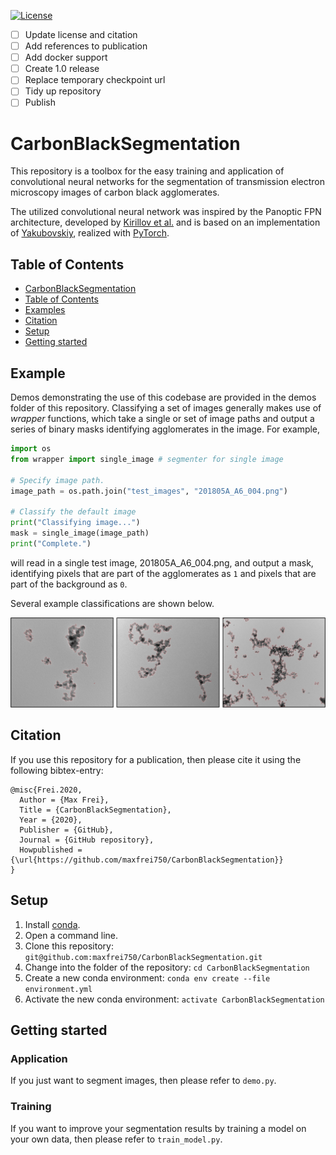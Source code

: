 [![License](https://img.shields.io/github/license/maxfrei750/CarbonBlackSegmentation.svg)](https://github.com/maxfrei750/CarbonBlackSegmentation/blob/master/LICENSE) 

- [ ] Update license and citation
- [ ] Add references to publication
- [ ] Add docker support
- [ ] Create 1.0 release
- [ ] Replace temporary checkpoint url
- [ ] Tidy up repository
- [ ] Publish

# CarbonBlackSegmentation

This repository is a toolbox for the easy training and application of convolutional neural networks for the segmentation of transmission electron microscopy images of carbon black agglomerates.

The utilized convolutional neural network was inspired by the Panoptic FPN architecture, developed by 
[Kirillov et al.](https://openaccess.thecvf.com/content_CVPR_2019/papers/Kirillov_Panoptic_Feature_Pyramid_Networks_CVPR_2019_paper.pdf) 
and is based on an implementation of [Yakubovskiy](https://github.com/qubvel/segmentation_models.pytorch), 
realized with [PyTorch](https://pytorch.org/).

## Table of Contents
   * [CarbonBlackSegmentation](#CarbonBlackSegmentation)
   * [Table of Contents](#table-of-contents)
   * [Examples](#example-detection)
   * [Citation](#citation)
   * [Setup](#setup)
   * [Getting started](#getting-started)

## Example 

Demos demonstrating the use of this codebase are provided in the demos folder of this repository. Classifying a set of images generally makes use of *wrapper* functions, which take a single or set of image paths and output a series of binary masks identifying agglomerates in the image. For example, 

```python
import os
from wrapper import single_image # segmenter for single image

# Specify image path.
image_path = os.path.join("test_images", "201805A_A6_004.png")

# Classify the default image
print("Classifying image...")
mask = single_image(image_path)
print("Complete.")
```

will read in a single test image, 201805A_A6_004.png, and output a mask, identifying pixels that are part of the agglomerates as `1` and pixels that are part of the background as `0`. 

Several example classifications are shown below.

<img src="assets/example_detection.jpg" alt="Example Detection"/> 

## Citation
If you use this repository for a publication, then please cite it using the following bibtex-entry:
```
@misc{Frei.2020,
  Author = {Max Frei},
  Title = {CarbonBlackSegmentation},
  Year = {2020},
  Publisher = {GitHub},
  Journal = {GitHub repository},
  Howpublished = {\url{https://github.com/maxfrei750/CarbonBlackSegmentation}}
}
```

## Setup
1. Install [conda](https://conda.io/en/latest/miniconda.html).
2. Open a command line.
3. Clone this repository: ``git@github.com:maxfrei750/CarbonBlackSegmentation.git``
4. Change into the folder of the repository: ``cd CarbonBlackSegmentation``
5. Create a new conda environment: 
``conda env create --file environment.yml``
6. Activate the new conda environment: ``activate CarbonBlackSegmentation``

## Getting started
### Application
If you just want to segment images, then please refer to `demo.py`.
### Training
If you want to improve your segmentation results by training a model on your own data, 
then please refer to `train_model.py`.
